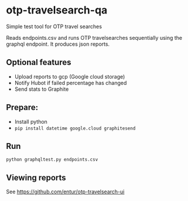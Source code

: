 # otp-travelsearch-qa
Simple test tool for OTP travel searches

Reads endpoints.csv and runs OTP travelsearches sequentially using the graphql endpoint.
It produces json reports.

## Optional features
* Upload reports to gcp (Google cloud storage)
* Notify Hubot if failed percentage has changed
* Send stats to Graphite

## Prepare:
* Install python
* `pip install datetime google.cloud graphitesend`

## Run
```
python graphqltest.py endpoints.csv
```

## Viewing reports
See https://github.com/entur/otp-travelsearch-ui
